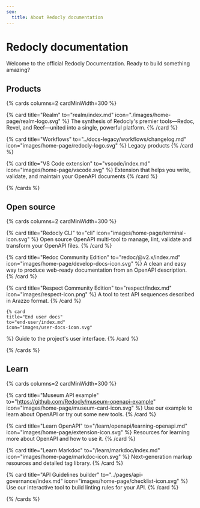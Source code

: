 ```yaml
---
seo:
  title: About Redocly documentation
---
```


# Redocly documentation

Welcome to the official Redocly Documentation.
Ready to build something amazing?

## Products

{% cards columns=2 cardMinWidth=300 %}

  {% card
    title="Realm"
    to="realm/index.md"
    icon="./images/home-page/realm-logo.svg"
  %}
    The synthesis of Redocly's premier tools—Redoc, Revel, and Reef—united into a single, powerful platform.
  {% /card %}

  {% card
    title="Workflows"
    to="../docs-legacy/workflows/changelog.md"
    icon="images/home-page/redocly-logo.svg"
  %}
    Legacy products
  {% /card %}

  {% card
    title="VS Code extension"
    to="vscode/index.md"
    icon="images/home-page/vscode.svg"
  %}
    Extension that helps you write, validate, and maintain your OpenAPI documents
  {% /card %}

{% /cards %}


## Open source

{% cards columns=2 cardMinWidth=300 %}

  {% card
    title="Redocly CLI"
    to="cli"
    icon="images/home-page/terminal-icon.svg"
  %}
    Open source OpenAPI multi-tool to manage, lint, validate and transform your OpenAPI files.
  {% /card %}

  {% card
    title="Redoc Community Edition"
    to="redoc/@v2.x/index.md"
    icon="images/home-page/develop-docs-icon.svg"
  %}
    A clean and easy way to produce web-ready documentation from an OpenAPI description.
  {% /card %}

  {% card
    title="Respect Community Edition"
    to="respect/index.md"
    icon="images/respect-icon.png"
  %}
    A tool to test API sequences described in Arazzo format.
  {% /card %}

    {% card
    title="End user docs"
    to="end-user/index.md"
    icon="images/user-docs-icon.svg"
  %}
    Guide to the project's user interface.
  {% /card %}

{% /cards %}

## Learn

{% cards columns=2 cardMinWidth=300 %}

  {% card
    title="Museum API example"
    to="https://github.com/Redocly/museum-openapi-example"
    icon="images/home-page/museum-card-icon.svg"
  %}
    Use our example to learn about OpenAPI or try out some new tools.
  {% /card %}

  {% card
    title="Learn OpenAPI"
    to="/learn/openapi/learning-openapi.md"
    icon="images/home-page/extension-icon.svg"
  %}
    Resources for learning more about OpenAPI and how to use it.
  {% /card %}

  {% card
    title="Learn Markdoc"
    to="/learn/markdoc/index.md"
    icon="images/home-page/markdoc-icon.svg"
  %}
    Next-generation markup resources and detailed tag library.
  {% /card %}

  {% card
    title="API Guidelines builder"
    to="../pages/api-governance/index.md"
    icon="images/home-page/checklist-icon.svg"
  %}
    Use our interactive tool to build linting rules for your API.
  {% /card %}

{% /cards %}


